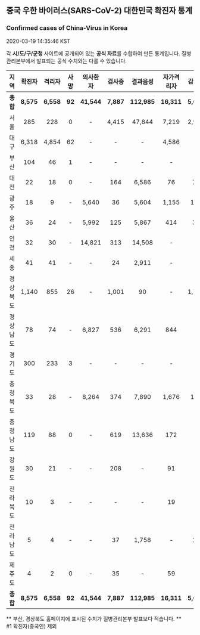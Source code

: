 
## 중국 우한 바이러스(SARS-CoV-2) 대한민국 확진자 통계
### Confirmed cases of China-Virus in Korea
2020-03-19 14:35:46 KST

각 **시/도/구/군청** 사이트에 공개되어 있는 **공식 자료**를 수합하여 만든 통계입니다.
질병관리본부에서 발표되는 공식 수치와는 다를 수 있습니다.


|  지역  | 확진자 |  격리자  |  사망  |  의사환자  |  검사중  |  결과음성  |  자가격리자  |  감시중  |  감시해제  |  퇴원  |
|:------:|:------:|:--------:|:--------:|:----------:|:--------:|:----------------:|:------------:|:--------:|:----------:|:--:|
|**총합**|**8,575**|**6,558**|**92**|**41,544**|**7,887**|**112,985**|**16,311**|**5,076**|**15,904**|**1,925**|**52,259**|
|서울|285|228|0|-|4,415|47,844|7,219|2,924|4,295|57|52,259|
|대구|6,318|4,854|62|-|-|-|4,586|-|-|1,402|-|
|부산|104|46|1|-|-|-|-|-|-|57|-|
|대전|22|18|0|-|164|6,586|76|76|412|4|-|
|광주|18|9|-|5,640|36|5,604|1,155|104|1,051|9|-|
|울산|36|24|-|5,992|125|5,867|414|32|382|12|-|
|인천|32|30|-|14,821|313|14,508|-|-|-|2|-|
|세종|41|41|-|-|24|2,911|-|-|-|-|-|
|경상북도|1,140|855|26|-|1,001|90|-|1,774|8,030|259|-|
|경상남도|78|74|-|6,827|536|6,291|844|-|-|4|-|
|경기도|300|233|3|-|-|-|-|-|-|64|-|
|충청북도|33|28|-|8,264|374|7,890|1,676|148|1,528|5|-|
|충청남도|119|88|0|-|619|13,636|172|-|-|31|-|
|강원도|30|21|-|-|208|-|91|-|-|9|-|
|전라북도|10|3|-|-|-|-|19|-|-|7|-|
|전라남도|5|4|-|-|37|1,758|-|18|206|1|-|
|제주도|4|2|0|-|35|-|59|-|-|2|-|
|**총합**|**8,575**|**6,558**|**92**|**41,544**|**7,887**|**112,985**|**16,311**|**5,076**|**15,904**|**1,925**|**52,259**|


** 부산, 경상북도 홈페이지에 표시된 수치가 질병관리본부 발표보다 적습니다. **<br>
#1 확진자(중국인) 제외
    